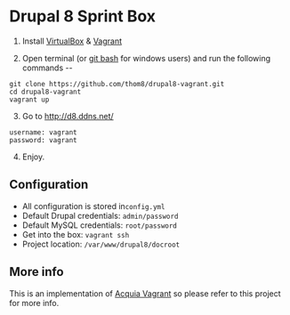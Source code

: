 # Drupal 8 Sprint Box

  1. Install [VirtualBox](https://www.virtualbox.org/wiki/Downloads) & [Vagrant](https://www.vagrantup.com/downloads.html)

  2. Open terminal (or [git bash](https://msysgit.github.io/) for windows users) and run the following commands --

  ```
  git clone https://github.com/thom8/drupal8-vagrant.git
  cd drupal8-vagrant
  vagrant up
  ```

  3. Go to http://d8.ddns.net/

  ```
  username: vagrant
  password: vagrant
  ```

  4. Enjoy.

## Configuration
* All configuration is stored in`config.yml`
* Default Drupal credentials: `admin/password`
* Default MySQL credentials: `root/password`
* Get into the box: `vagrant ssh`
* Project location: `/var/www/drupal8/docroot`

## More info

This is an implementation of [Acquia Vagrant](https://github.com/thom8/acquia-vagrant) so please refer to this project for more info.
